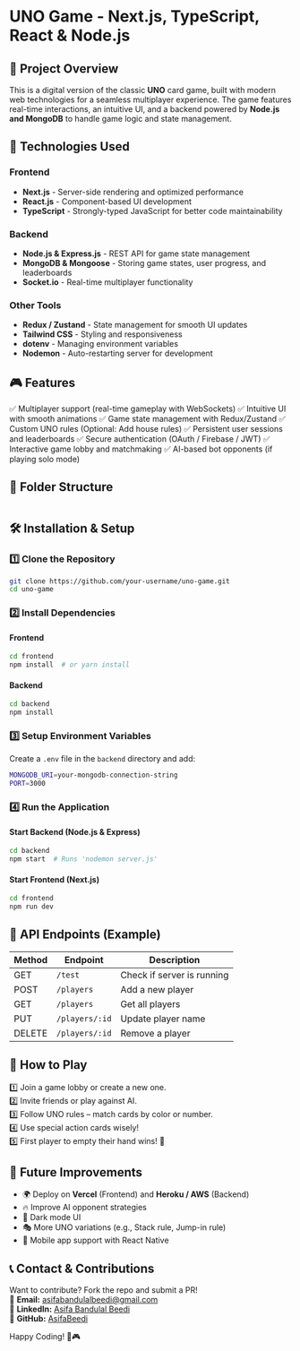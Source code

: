 # UNO Game - Next.js, TypeScript, React & Node.js

## 📌 Project Overview
This is a digital version of the classic **UNO** card game, built with modern web technologies for a seamless multiplayer experience. The game features real-time interactions, an intuitive UI, and a backend powered by **Node.js and MongoDB** to handle game logic and state management.

## 🚀 Technologies Used
### **Frontend**
- **Next.js** - Server-side rendering and optimized performance
- **React.js** - Component-based UI development
- **TypeScript** - Strongly-typed JavaScript for better code maintainability

### **Backend**
- **Node.js & Express.js** - REST API for game state management
- **MongoDB & Mongoose** - Storing game states, user progress, and leaderboards
- **Socket.io** - Real-time multiplayer functionality

### **Other Tools**
- **Redux / Zustand** - State management for smooth UI updates
- **Tailwind CSS** - Styling and responsiveness
- **dotenv** - Managing environment variables
- **Nodemon** - Auto-restarting server for development

## 🎮 Features
✅ Multiplayer support (real-time gameplay with WebSockets)
✅ Intuitive UI with smooth animations
✅ Game state management with Redux/Zustand
✅ Custom UNO rules (Optional: Add house rules)
✅ Persistent user sessions and leaderboards
✅ Secure authentication (OAuth / Firebase / JWT)
✅ Interactive game lobby and matchmaking
✅ AI-based bot opponents (if playing solo mode)

## 📂 Folder Structure
```
```

## 🛠️ Installation & Setup
### **1️⃣ Clone the Repository**
```sh
git clone https://github.com/your-username/uno-game.git
cd uno-game
```

### **2️⃣ Install Dependencies**
#### Frontend
```sh
cd frontend
npm install  # or yarn install
```

#### Backend
```sh
cd backend
npm install
```

### **3️⃣ Setup Environment Variables**
Create a `.env` file in the `backend` directory and add:
```sh
MONGODB_URI=your-mongodb-connection-string
PORT=3000
```

### **4️⃣ Run the Application**
#### Start Backend (Node.js & Express)
```sh
cd backend
npm start  # Runs 'nodemon server.js'
```

#### Start Frontend (Next.js)
```sh
cd frontend
npm run dev
```

## 🔗 API Endpoints (Example)
| Method | Endpoint | Description |
|--------|----------|-------------|
| GET | `/test` | Check if server is running |
| POST | `/players` | Add a new player |
| GET | `/players` | Get all players |
| PUT | `/players/:id` | Update player name |
| DELETE | `/players/:id` | Remove a player |

## 📜 How to Play
1️⃣ Join a game lobby or create a new one.  
2️⃣ Invite friends or play against AI.  
3️⃣ Follow UNO rules – match cards by color or number.  
4️⃣ Use special action cards wisely!  
5️⃣ First player to empty their hand wins! 🎉  

## 📌 Future Improvements
- 🌍 Deploy on **Vercel** (Frontend) and **Heroku / AWS** (Backend)
- 🔥 Improve AI opponent strategies
- 🎨 Dark mode UI
- 🎭 More UNO variations (e.g., Stack rule, Jump-in rule)
- 📱 Mobile app support with React Native

## 📞 Contact & Contributions
Want to contribute? Fork the repo and submit a PR!  
📧 **Email:** asifabandulalbeedi@gmail.com  
🔗 **LinkedIn:** [Asifa Bandulal Beedi](https://www.linkedin.com/in/asifa-bandulal-beedi)  
🐙 **GitHub:** [AsifaBeedi](https://github.com/AsifaBeedi)

Happy Coding! 🚀🎮

